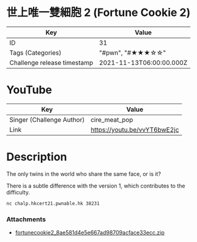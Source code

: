 # 世上唯一雙細胞 2 (Fortune Cookie 2)


| Key | Value |
| --- | ----- |
| ID | 31 |
| Tags (Categories) | "#pwn", "#★★★☆☆" |
| Challenge release timestamp | 2021-11-13T06:00:00.000Z |

# YouTube

| Key | Value |
| --- | ----- |
| Singer (Challenge Author) | cire_meat_pop
| Link | https://youtu.be/vvYT6bwE2jc

# Description

The only twins in the world who share the same face, or is it?

There is a subtle difference with the version 1, which contributes to the difficulty.

```bash
nc chalp.hkcert21.pwnable.hk 38231
```

### Attachments

- [fortunecookie2_8ae581d4e5e667ad98709acface33ecc.zip](https://file.hkcert21.pwnable.hk/fortunecookie2_8ae581d4e5e667ad98709acface33ecc.zip)